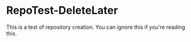 # RepoTest-DeleteLater
This is a test of repository creation. You can ignore this if you're reading this.
